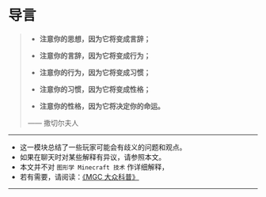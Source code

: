 # 导言

> - **注意你的思想，因为它将变成言辞；**  
>
> - **注意你的言辞，因为它将变成行为；**  
>
> - **注意你的行为，因为它将变成习惯；**  
>
> - **注意你的习惯，因为它将变成性格；**  
>
> - **注意你的性格，因为它将决定你的命运。**  
>
> —— 撒切尔夫人

---

- 这一模块总结了一些玩家可能会有歧义的问题和观点。
- 如果在聊天时对某些解释有异议，请参照本文。
- 本文并不对 `图形学 Minecraft 技术` 作详细解释，
- 若有需要，请阅读：[《MGC 大众科普》](/science/README.md)

---
